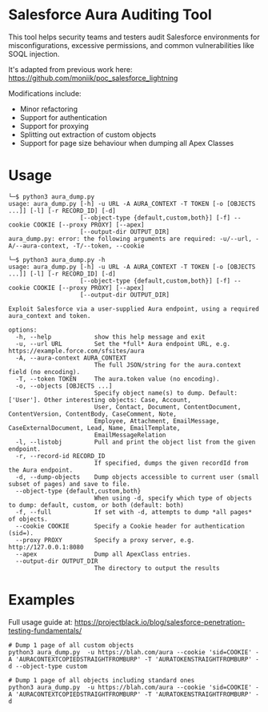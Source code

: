 # Salesforce Aura Auditing Tool
This tool helps security teams and testers audit Salesforce environments for misconfigurations, excessive permissions, and common vulnerabilities like SOQL injection.

It's adapted from previous work here:
https://github.com/moniik/poc_salesforce_lightning

Modifications include:
* Minor refactoring
* Support for authentication
* Support for proxying
* Splitting out extraction of custom objects
* Support for page size behaviour when dumping all Apex Classes

# Usage
```
└─$ python3 aura_dump.py
usage: aura_dump.py [-h] -u URL -A AURA_CONTEXT -T TOKEN [-o [OBJECTS ...]] [-l] [-r RECORD_ID] [-d]
                    [--object-type {default,custom,both}] [-f] --cookie COOKIE [--proxy PROXY] [--apex]
                    [--output-dir OUTPUT_DIR]
aura_dump.py: error: the following arguments are required: -u/--url, -A/--aura-context, -T/--token, --cookie

└─$ python3 aura_dump.py -h
usage: aura_dump.py [-h] -u URL -A AURA_CONTEXT -T TOKEN [-o [OBJECTS ...]] [-l] [-r RECORD_ID] [-d]
                    [--object-type {default,custom,both}] [-f] --cookie COOKIE [--proxy PROXY] [--apex]
                    [--output-dir OUTPUT_DIR]

Exploit Salesforce via a user-supplied Aura endpoint, using a required aura_context and token.

options:
  -h, --help            show this help message and exit
  -u, --url URL         Set the *full* Aura endpoint URL, e.g. https://example.force.com/sfsites/aura
  -A, --aura-context AURA_CONTEXT
                        The full JSON/string for the aura.context field (no encoding).
  -T, --token TOKEN     The aura.token value (no encoding).
  -o, --objects [OBJECTS ...]
                        Specify object name(s) to dump. Default: ['User']. Other interesting objects: Case, Account,
                        User, Contact, Document, ContentDocument, ContentVersion, ContentBody, CaseComment, Note,
                        Employee, Attachment, EmailMessage, CaseExternalDocument, Lead, Name, EmailTemplate,
                        EmailMessageRelation
  -l, --listobj         Pull and print the object list from the given endpoint.
  -r, --record-id RECORD_ID
                        If specified, dumps the given recordId from the Aura endpoint.
  -d, --dump-objects    Dump objects accessible to current user (small subset of pages) and save to file.
  --object-type {default,custom,both}
                        When using -d, specify which type of objects to dump: default, custom, or both (default: both)
  -f, --full            If set with -d, attempts to dump *all pages* of objects.
  --cookie COOKIE       Specify a Cookie header for authentication (sid=).
  --proxy PROXY         Specify a proxy server, e.g. http://127.0.0.1:8080
  --apex                Dump all ApexClass entries.
  --output-dir OUTPUT_DIR
                        The directory to output the results
```

# Examples
Full usage guide at: https://projectblack.io/blog/salesforce-penetration-testing-fundamentals/

```
# Dump 1 page of all custom objects
python3 aura_dump.py  -u https://blah.com/aura --cookie 'sid=COOKIE' -A 'AURACONTEXTCOPIEDSTRAIGHTFROMBURP' -T 'AURATOKENSTRAIGHTFROMBURP' -d --object-type custom

# Dump 1 page of all objects including standard ones
python3 aura_dump.py  -u https://blah.com/aura --cookie 'sid=COOKIE' -A 'AURACONTEXTCOPIEDSTRAIGHTFROMBURP' -T 'AURATOKENSTRAIGHTFROMBURP' -d
```
